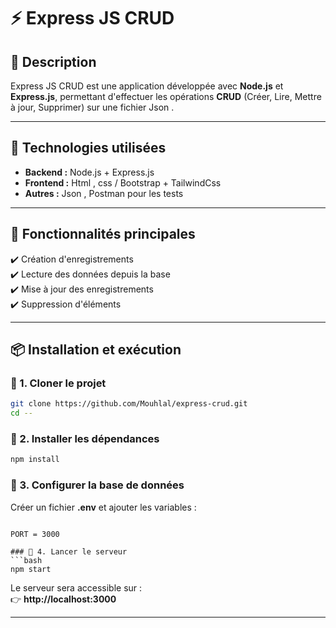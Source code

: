 # ⚡ Express JS CRUD 

## 📌 Description  
Express JS CRUD est une application développée avec **Node.js** et **Express.js**, permettant d'effectuer les opérations **CRUD** (Créer, Lire, Mettre à jour, Supprimer) sur une fichier Json . 

---

## 🚀 Technologies utilisées  
- **Backend :** Node.js + Express.js  
- **Frontend :** Html , css / Bootstrap + TailwindCss
- **Autres :** Json , Postman pour les tests  

---

## 🎯 Fonctionnalités principales  
✔️ Création d'enregistrements  
✔️ Lecture des données depuis la base  
✔️ Mise à jour des enregistrements  
✔️ Suppression d'éléments  

---

## 📦 Installation et exécution  

### 🔹 1. Cloner le projet  
```bash
git clone https://github.com/Mouhlal/express-crud.git
cd --
```

### 🔹 2. Installer les dépendances  
```bash
npm install
```

### 🔹 3. Configurer la base de données  
Créer un fichier **.env** et ajouter les variables :  
```dotenv

PORT = 3000

### 🔹 4. Lancer le serveur  
```bash
npm start
```
Le serveur sera accessible sur :  
👉 **http://localhost:3000**  

---


